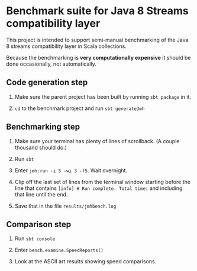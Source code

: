 # Benchmark suite for Java 8 Streams compatibility layer

This project is intended to support semi-manual benchmarking of the Java 8 streams compatibility layer in Scala collections.

Because the benchmarking is **very computationally expensive** it should be done occasionally, not automatically.

## Code generation step

1. Make sure the parent project has been built by running `sbt package` in it.

2. `cd` to the benchmark project and run `sbt generateJmh`

## Benchmarking step

1. Make sure your terminal has plenty of lines of scrollback.  (A couple thousand should do.)

2. Run `sbt`

3. Enter `jmh:run -i 5 -wi 3 -f5`.  Wait overnight.

4. Clip off the last set of lines from the terminal window starting before the line that contains `[info] # Run complete. Total time:` and including that line until the end.

5. Save that in the file `results/jmhbench.log`

## Comparison step

1. Run `sbt console`

2. Enter `bench.examine.SpeedReports()`

3. Look at the ASCII art results showing speed comparisons.
